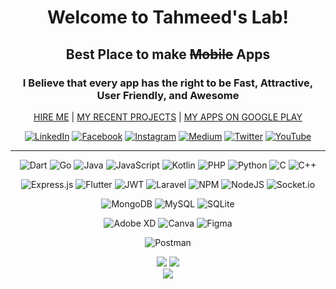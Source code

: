 <div align="center">

# Welcome to Tahmeed's Lab!
## Best Place to make ~~Mobile~~ Apps
### I Believe that every app has the right to be Fast, Attractive, User Friendly, and Awesome
 
[HIRE ME](https://tahmeedul.com/get-started) | 
[MY RECENT PROJECTS](https://projects.tahmeedul.com) | 
[MY APPS ON GOOGLE PLAY](http://googleplay.tahmeedul.com)
 
[![LinkedIn](https://img.shields.io/badge/LinkedIn-%230077B5.svg?logo=linkedin&logoColor=white)](https://linkedin.com/in/TheTahmeed) 
[![Facebook](https://img.shields.io/badge/Facebook-%231877F2.svg?logo=Facebook&logoColor=white)](https://facebook.com/TheTahmeed) 
[![Instagram](https://img.shields.io/badge/Instagram-%23E4405F.svg?logo=Instagram&logoColor=white)](https://instagram.com/TheTahmeed) 
[![Medium](https://img.shields.io/badge/Medium-12100E?logo=medium&logoColor=white)](https://medium.com/@thetahmeed) 
[![Twitter](https://img.shields.io/badge/Twitter-%231DA1F2.svg?logo=Twitter&logoColor=white)](https://twitter.com/TheTahmeed) 
[![YouTube](https://img.shields.io/badge/YouTube-%23FF0000.svg?logo=YouTube&logoColor=white)](https://youtube.com/c/TheTahmeed)
 
<hr/>

![Dart](https://img.shields.io/badge/dart-%230175C2.svg?style=flat&logo=dart&logoColor=white) ![Go](https://img.shields.io/badge/go-%2300ADD8.svg?style=flat&logo=go&logoColor=white) ![Java](https://img.shields.io/badge/java-%23ED8B00.svg?style=flat&logo=java&logoColor=white) ![JavaScript](https://img.shields.io/badge/javascript-%23323330.svg?style=flat&logo=javascript&logoColor=%23F7DF1E) ![Kotlin](https://img.shields.io/badge/kotlin-%230095D5.svg?style=flat&logo=kotlin&logoColor=white) ![PHP](https://img.shields.io/badge/php-%23777BB4.svg?style=flat&logo=php&logoColor=white) ![Python](https://img.shields.io/badge/python-3670A0?style=flat&logo=python&logoColor=ffdd54) ![C](https://img.shields.io/badge/c-%2300599C.svg?style=flat&logo=c&logoColor=white) ![C++](https://img.shields.io/badge/c++-%2300599C.svg?style=flat&logo=c%2B%2B&logoColor=white) 

![Express.js](https://img.shields.io/badge/express.js-%23404d59.svg?style=flat&logo=express&logoColor=%2361DAFB) ![Flutter](https://img.shields.io/badge/Flutter-%2302569B.svg?style=flat&logo=Flutter&logoColor=white) ![JWT](https://img.shields.io/badge/JWT-black?style=flat&logo=JSON%20web%20tokens) ![Laravel](https://img.shields.io/badge/laravel-%23FF2D20.svg?style=flat&logo=laravel&logoColor=white) ![NPM](https://img.shields.io/badge/NPM-%23000000.svg?style=flat&logo=npm&logoColor=white) ![NodeJS](https://img.shields.io/badge/node.js-6DA55F?style=flat&logo=node.js&logoColor=white) ![Socket.io](https://img.shields.io/badge/Socket.io-black?style=flat&logo=socket.io&badgeColor=010101) 

![MongoDB](https://img.shields.io/badge/MongoDB-%234ea94b.svg?style=flat&logo=mongodb&logoColor=white) ![MySQL](https://img.shields.io/badge/mysql-%2300f.svg?style=flat&logo=mysql&logoColor=white) ![SQLite](https://img.shields.io/badge/sqlite-%2307405e.svg?style=flat&logo=sqlite&logoColor=white) 

![Adobe XD](https://img.shields.io/badge/Adobe%20XD-470137?style=flat&logo=Adobe%20XD&logoColor=#FF61F6) ![Canva](https://img.shields.io/badge/Canva-%2300C4CC.svg?style=flat&logo=Canva&logoColor=white) 	![Figma](https://img.shields.io/badge/figma-%23F24E1E.svg?style=flat&logo=figma&logoColor=white) 

![Postman](https://img.shields.io/badge/Postman-FF6C37?style=flat&logo=postman&logoColor=white)

</hr>

![](https://github-readme-stats.vercel.app/api?username=TheTahmeed&theme=dark&hide_border=false&include_all_commits=false&count_private=true)
![](https://github-readme-streak-stats.herokuapp.com/?user=TheTahmeed&theme=dark&hide_border=false)<br/>
![](https://github-readme-stats.vercel.app/api/top-langs/?username=TheTahmeed&theme=dark&hide_border=false&include_all_commits=false&count_private=true&layout=compact)



<!--
[![](https://visitcount.itsvg.in/api?id=TheTahmeed&icon=5&color=1)](https://visitcount.itsvg.in)

  [![BuyMeACoffee](https://img.shields.io/badge/Buy%20Me%20a%20Coffee-ffdd00?style=for-the-badge&logo=buy-me-a-coffee&logoColor=black)](https://buymeacoffee.com/tahmeed) 
-->


</div>
